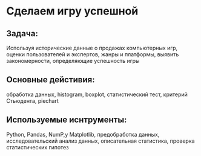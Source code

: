 # Сделаем игру успешной

## Задача:
Используя исторические данные о продажах компьютерных игр, оценки пользователей и экспертов, жанры и платформы, выявить закономерности, определяющие успешность игры

## Основные дейстивия:
обработка данных, histogram, boxplot, статистический тест, критерий Стьюдента, piechart

## Используемые иснтрументы:
Python, Pandas, NumP,y Matplotlib, предобработка данных, исследовательский анализ данных, описательная статистика, проверка статистических гипотез
